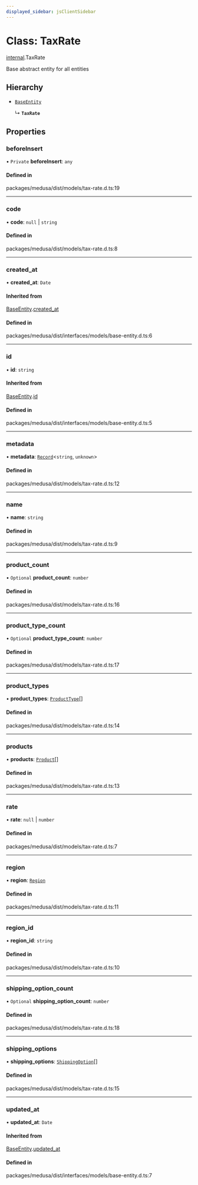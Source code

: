 ```yaml
---
displayed_sidebar: jsClientSidebar
---
```


# Class: TaxRate

[internal](../modules/internal-3.md).TaxRate

Base abstract entity for all entities

## Hierarchy

- [`BaseEntity`](internal-1.BaseEntity.md)

  ↳ **`TaxRate`**

## Properties

### beforeInsert

• `Private` **beforeInsert**: `any`

#### Defined in

packages/medusa/dist/models/tax-rate.d.ts:19

___

### code

• **code**: ``null`` \| `string`

#### Defined in

packages/medusa/dist/models/tax-rate.d.ts:8

___

### created\_at

• **created\_at**: `Date`

#### Inherited from

[BaseEntity](internal-1.BaseEntity.md).[created_at](internal-1.BaseEntity.md#created_at)

#### Defined in

packages/medusa/dist/interfaces/models/base-entity.d.ts:6

___

### id

• **id**: `string`

#### Inherited from

[BaseEntity](internal-1.BaseEntity.md).[id](internal-1.BaseEntity.md#id)

#### Defined in

packages/medusa/dist/interfaces/models/base-entity.d.ts:5

___

### metadata

• **metadata**: [`Record`](../modules/internal.md#record)<`string`, `unknown`\>

#### Defined in

packages/medusa/dist/models/tax-rate.d.ts:12

___

### name

• **name**: `string`

#### Defined in

packages/medusa/dist/models/tax-rate.d.ts:9

___

### product\_count

• `Optional` **product\_count**: `number`

#### Defined in

packages/medusa/dist/models/tax-rate.d.ts:16

___

### product\_type\_count

• `Optional` **product\_type\_count**: `number`

#### Defined in

packages/medusa/dist/models/tax-rate.d.ts:17

___

### product\_types

• **product\_types**: [`ProductType`](internal-3.ProductType.md)[]

#### Defined in

packages/medusa/dist/models/tax-rate.d.ts:14

___

### products

• **products**: [`Product`](internal-3.Product.md)[]

#### Defined in

packages/medusa/dist/models/tax-rate.d.ts:13

___

### rate

• **rate**: ``null`` \| `number`

#### Defined in

packages/medusa/dist/models/tax-rate.d.ts:7

___

### region

• **region**: [`Region`](internal-3.Region.md)

#### Defined in

packages/medusa/dist/models/tax-rate.d.ts:11

___

### region\_id

• **region\_id**: `string`

#### Defined in

packages/medusa/dist/models/tax-rate.d.ts:10

___

### shipping\_option\_count

• `Optional` **shipping\_option\_count**: `number`

#### Defined in

packages/medusa/dist/models/tax-rate.d.ts:18

___

### shipping\_options

• **shipping\_options**: [`ShippingOption`](internal-3.ShippingOption.md)[]

#### Defined in

packages/medusa/dist/models/tax-rate.d.ts:15

___

### updated\_at

• **updated\_at**: `Date`

#### Inherited from

[BaseEntity](internal-1.BaseEntity.md).[updated_at](internal-1.BaseEntity.md#updated_at)

#### Defined in

packages/medusa/dist/interfaces/models/base-entity.d.ts:7
